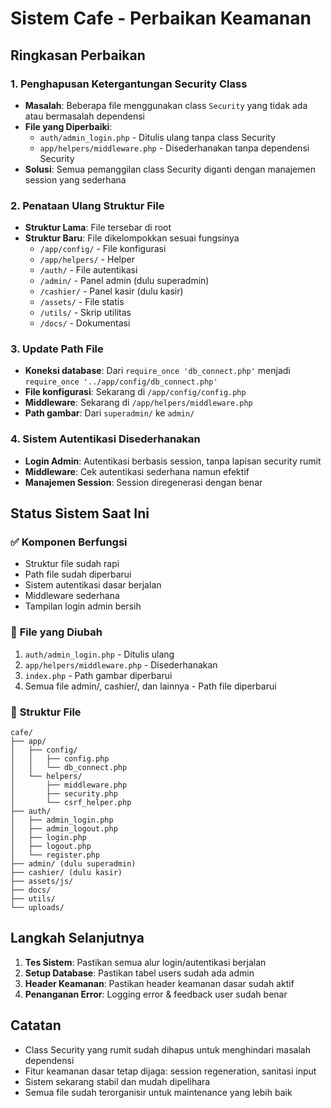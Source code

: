 # Sistem Cafe - Perbaikan Keamanan

## Ringkasan Perbaikan

### 1. **Penghapusan Ketergantungan Security Class**

- **Masalah**: Beberapa file menggunakan class `Security` yang tidak ada atau bermasalah dependensi
- **File yang Diperbaiki**:
  - `auth/admin_login.php` - Ditulis ulang tanpa class Security
  - `app/helpers/middleware.php` - Disederhanakan tanpa dependensi Security
- **Solusi**: Semua pemanggilan class Security diganti dengan manajemen session yang sederhana

### 2. **Penataan Ulang Struktur File**

- **Struktur Lama**: File tersebar di root
- **Struktur Baru**: File dikelompokkan sesuai fungsinya
  - `/app/config/` - File konfigurasi
  - `/app/helpers/` - Helper
  - `/auth/` - File autentikasi
  - `/admin/` - Panel admin (dulu superadmin)
  - `/cashier/` - Panel kasir (dulu kasir)
  - `/assets/` - File statis
  - `/utils/` - Skrip utilitas
  - `/docs/` - Dokumentasi

### 3. **Update Path File**

- **Koneksi database**: Dari `require_once 'db_connect.php'` menjadi `require_once '../app/config/db_connect.php'`
- **File konfigurasi**: Sekarang di `/app/config/config.php`
- **Middleware**: Sekarang di `/app/helpers/middleware.php`
- **Path gambar**: Dari `superadmin/` ke `admin/`

### 4. **Sistem Autentikasi Disederhanakan**

- **Login Admin**: Autentikasi berbasis session, tanpa lapisan security rumit
- **Middleware**: Cek autentikasi sederhana namun efektif
- **Manajemen Session**: Session diregenerasi dengan benar

## Status Sistem Saat Ini

### ✅ **Komponen Berfungsi**

- Struktur file sudah rapi
- Path file sudah diperbarui
- Sistem autentikasi dasar berjalan
- Middleware sederhana
- Tampilan login admin bersih

### 🔧 **File yang Diubah**

1. `auth/admin_login.php` - Ditulis ulang
2. `app/helpers/middleware.php` - Disederhanakan
3. `index.php` - Path gambar diperbarui
4. Semua file admin/, cashier/, dan lainnya - Path file diperbarui

### 📁 **Struktur File**

```
cafe/
├── app/
│   ├── config/
│   │   ├── config.php
│   │   └── db_connect.php
│   └── helpers/
│       ├── middleware.php
│       ├── security.php
│       └── csrf_helper.php
├── auth/
│   ├── admin_login.php
│   ├── admin_logout.php
│   ├── login.php
│   ├── logout.php
│   └── register.php
├── admin/ (dulu superadmin)
├── cashier/ (dulu kasir)
├── assets/js/
├── docs/
├── utils/
└── uploads/
```

## Langkah Selanjutnya

1. **Tes Sistem**: Pastikan semua alur login/autentikasi berjalan
2. **Setup Database**: Pastikan tabel users sudah ada admin
3. **Header Keamanan**: Pastikan header keamanan dasar sudah aktif
4. **Penanganan Error**: Logging error & feedback user sudah benar

## Catatan

- Class Security yang rumit sudah dihapus untuk menghindari masalah dependensi
- Fitur keamanan dasar tetap dijaga: session regeneration, sanitasi input
- Sistem sekarang stabil dan mudah dipelihara
- Semua file sudah terorganisir untuk maintenance yang lebih baik
